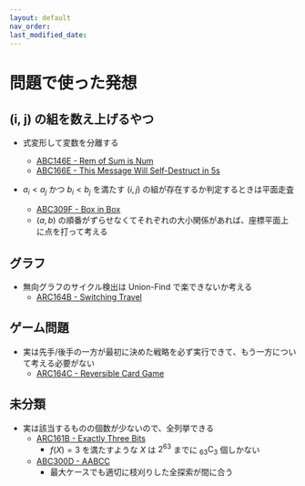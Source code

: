 ```yaml
---
layout: default
nav_order:
last_modified_date:
---
```


# 問題で使った発想

## (i, j) の組を数え上げるやつ

- 式変形して変数を分離する

  - [ABC146E - Rem of Sum is Num](https://atcoder.jp/contests/abc146/tasks/abc146_e)
  - [ABC166E - This Message Will Self-Destruct in 5s](https://atcoder.jp/contests/abc166/tasks/abc166_e)

- $a_i < a_j$ かつ $b_i < b_j$ を満たす $(i, j)$ の組が存在するか判定するときは平面走査
  - [ABC309F - Box in Box](https://atcoder.jp/contests/abc309/tasks/abc309_f)
  - $(a, b)$ の順番がずらせなくてそれぞれの大小関係があれば、座標平面上に点を打って考える

## グラフ

- 無向グラフのサイクル検出は Union-Find で楽できないか考える
  - [ARC164B - Switching Travel](https://atcoder.jp/contests/arc164/tasks/arc164_b)

## ゲーム問題

- 実は先手/後手の一方が最初に決めた戦略を必ず実行できて、もう一方について考える必要がない
  - [ARC164C - Reversible Card Game](https://atcoder.jp/contests/arc164/tasks/arc164_c)

## 未分類

- 実は該当するものの個数が少ないので、全列挙できる
  - [ARC161B - Exactly Three Bits](https://atcoder.jp/contests/arc161/tasks/arc161_b)
    - $f(X)=3$ を満たすような $X$ は $2^{63}$ までに $_{63}\mathrm{C}_3$ 個しかない
  - [ABC300D - AABCC](https://atcoder.jp/contests/abc300/tasks/abc300_d)
    - 最大ケースでも適切に枝刈りした全探索が間に合う
